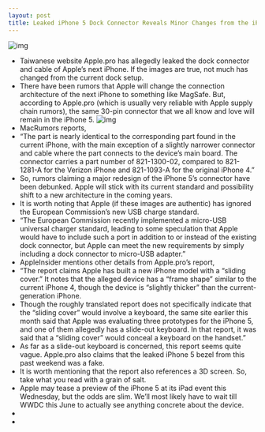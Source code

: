 ```yaml
---
layout: post
title: Leaked iPhone 5 Dock Connector Reveals Minor Changes from the iPhone 4
---
```

![img](http://media.idownloadblog.com/wp-content/uploads/2011/02/iPhone-5-Dock-Connector-Parts.jpeg)
* Taiwanese website Apple.pro has allegedly leaked the dock connector and cable of Apple’s next iPhone. If the images are true, not much has changed from the current dock setup.
* There have been rumors that Apple will change the connection architecture of the next iPhone to something like MagSafe. But, according to Apple.pro (which is usually very reliable with Apple supply chain rumors), the same 30-pin connector that we all know and love will remain in the iPhone 5.
![img](http://media.idownloadblog.com/wp-content/uploads/2011/02/iPhone-5-Dock-Connector-2.jpeg)
* MacRumors reports,
* “The part is nearly identical to the corresponding part found in the current iPhone, with the main exception of a slightly narrower connector and cable where the part connects to the device’s main board. The connector carries a part number of 821-1300-02, compared to 821-1281-A for the Verizon iPhone and 821-1093-A for the original iPhone 4.”
* So, rumors claiming a major redesign of the iPhone 5’s connector have been debunked. Apple will stick with its current standard and possibility shift to a new architecture in the coming years.
* It is worth noting that Apple (if these images are authentic) has ignored the European Commission’s new USB charge standard.
* “The European Commission recently implemented a micro-USB universal charger standard, leading to some speculation that Apple would have to include such a port in addition to or instead of the existing dock connector, but Apple can meet the new requirements by simply including a dock connector to micro-USB adapter.”
* AppleInsider mentions other details from Apple.pro’s report,
* “The report claims Apple has built a new iPhone model with a “sliding cover.” It notes that the alleged device has a “frame shape” similar to the current iPhone 4, though the device is “slightly thicker” than the current-generation iPhone.
* Though the roughly translated report does not specifically indicate that the “sliding cover” would involve a keyboard, the same site earlier this month said that Apple was evaluating three prototypes for the iPhone 5, and one of them allegedly has a slide-out keyboard. In that report, it was said that a “sliding cover” would conceal a keyboard on the handset.”
* As far as a slide-out keyboard is concerned, this report seems quite vague. Apple.pro also claims that the leaked iPhone 5 bezel from this past weekend was a fake.
* It is worth mentioning that the report also references a 3D screen. So, take what you read with a grain of salt.
* Apple may tease a preview of the iPhone 5 at its iPad event this Wednesday, but the odds are slim. We’ll most likely have to wait till WWDC this June to actually see anything concrete about the device.
*  
*  

